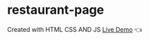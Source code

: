 # restaurant-page
Created with HTML CSS AND JS
[Live Demo](https://sunjcar.github.io/restaurant-page/) :point_left:

